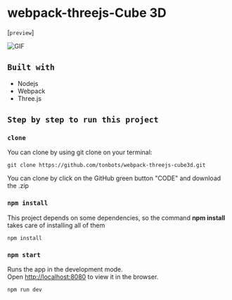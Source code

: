 # webpack-threejs-Cube 3D

[`preview`]

![GIF](static/cube3d.gif)

## `Built with`
- Nodejs
- Webpack
- Three.js

## `Step by step to run this project`

### `clone`
You can clone by using git clone on your terminal:

    git clone https://github.com/tonbots/webpack-threejs-cube3d.git

You can clone by click on the GitHub green button "CODE" and download the .zip

### `npm install`
This project depends on some dependencies, so the command **npm install** takes care of installing all of them

    npm install


### `npm start`
Runs the app in the development mode.\
Open [http://localhost:8080](http://localhost:8080) to view it in the browser.

    npm run dev
